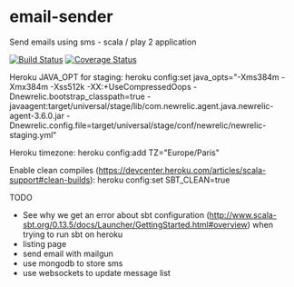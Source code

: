 email-sender
============

Send emails using sms - scala / play 2 application


[![Build Status](https://api.travis-ci.org/yorrick/email-sender.svg?branch=master)](https://travis-ci.org/yorrick/email-sender)
[![Coverage Status](https://coveralls.io/repos/yorrick/email-sender/badge.png)](https://coveralls.io/r/yorrick/email-sender)


Heroku JAVA_OPT for staging: 
heroku config:set java_opts="-Xms384m -Xmx384m -Xss512k -XX:+UseCompressedOops -Dnewrelic.bootstrap_classpath=true -javaagent:target/universal/stage/lib/com.newrelic.agent.java.newrelic-agent-3.6.0.jar -Dnewrelic.config.file=target/universal/stage/conf/newrelic/newrelic-staging.yml"


Heroku timezone:
heroku config:add TZ="Europe/Paris"

Enable clean compiles (https://devcenter.heroku.com/articles/scala-support#clean-builds):
heroku config:set SBT_CLEAN=true


TODO 
 - See why we get an error about sbt configuration (http://www.scala-sbt.org/0.13.5/docs/Launcher/GettingStarted.html#overview) when trying to run sbt on heroku
 - listing page
 - send email with mailgun
 - use mongodb to store sms
 - use websockets to update message list


